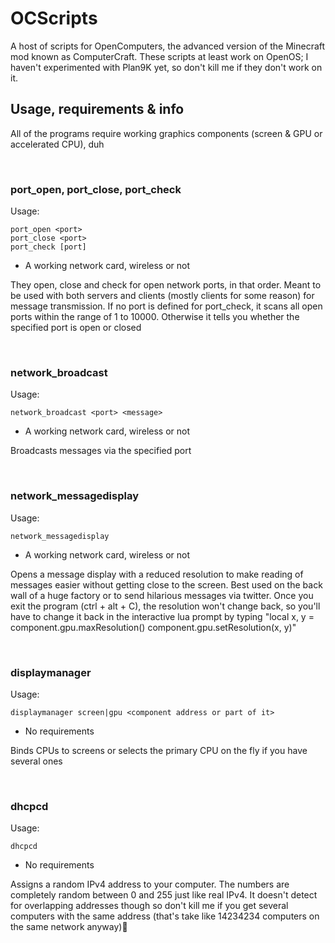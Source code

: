 # OCScripts #

A host of scripts for OpenComputers, the advanced version of the Minecraft mod known as ComputerCraft.
These scripts at least work on OpenOS; I haven't experimented with Plan9K yet, so don't kill me if they don't work on it.

## Usage, requirements & info ##

All of the programs require working graphics components (screen & GPU or accelerated CPU), duh

<br />

### port_open, port_close, port_check ###

Usage:

    port_open <port>  
    port_close <port>  
    port_check [port]

- A working network card, wireless or not

They open, close and check for open network ports, in that order.
Meant to be used with both servers and clients (mostly clients for some reason) for message transmission.
If no port is defined for port_check, it scans all open ports within the range of 1 to 10000.
Otherwise it tells you whether the specified port is open or closed

<br />

### network_broadcast ###

Usage:

    network_broadcast <port> <message>  

- A working network card, wireless or not

Broadcasts messages via the specified port

<br />

### network_messagedisplay ###

Usage:

    network_messagedisplay  

- A working network card, wireless or not

Opens a message display with a reduced resolution to make reading of messages easier without getting close to the screen.
Best used on the back wall of a huge factory or to send hilarious messages via twitter.
Once you exit the program (ctrl + alt + C), the resolution won't change back, so you'll have to change it back in the interactive lua prompt by typing "local x, y = component.gpu.maxResolution() component.gpu.setResolution(x, y)"

<br />

### displaymanager ###

Usage:

    displaymanager screen|gpu <component address or part of it>
    
- No requirements

Binds CPUs to screens or selects the primary CPU on the fly if you have several ones

<br />

### dhcpcd ###

Usage:

    dhcpcd
    
- No requirements

Assigns a random IPv4 address to your computer. The numbers are completely random between 0 and 255 just like real IPv4. It doesn't detect for overlapping addresses though so don't kill me if you get several computers with the same address (that's take like 14234234 computers on the same network anyway)
